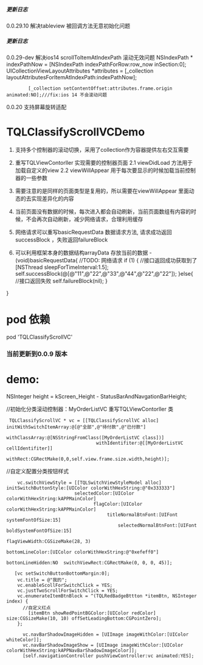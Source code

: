 


##### 更新日志
0.0.29.10 解决tableview 被回调方法无意初始化问题

##### 更新日志
0.0.29-dev 解决ios14 scrollToItemAtIndexPath 滚动无效问题
NSIndexPath * indexPathNow = [NSIndexPath indexPathForRow:row_now inSection:0];
            UICollectionViewLayoutAttributes *attributes = [_collection layoutAttributesForItemAtIndexPath:indexPathNow];
                     
            [_collection setContentOffset:attributes.frame.origin animated:NO];///fix:ios 14 不会滚动问题

 
0.0.20 支持屏幕旋转适配



 


# TQLClassifyScrollVCDemo
1. 支持多个控制器的滚动切换，采用了collection作为容器提供左右交互需要
2. 重写TQLViewContorller 实现需要的控制器页面
   2.1  viewDidLoad 方法用于加载自定义的view 
   2.2  viewWillAppear 用于每次要显示的时候加载当前控制器的一些参数
   
   
3. 需要注意的是同样的页面类型是复用的，所以需要在viewWillAppear 里面动态的去实现差异化的内容
4. 当前页面没有数据的时候，每次进入都会自动刷新，当前页面数组有内容的时候，不会再次自动刷新，减少网络请求，合理利用缓存

5. 网络请求可以重写basicRequestData 数据请求方法,  请求成功返回successBlock ，失败返回failureBlock
6. 可以利用框架本身的数据结构arrayData 存放当前的数据
-(void)basicRequestData{
    //TODO: 网络请求
    if (1) {
        //接口返回成功获取到了
        [NSThread sleepForTimeInterval:1.5];
        self.successBlock(@[@"11",@"22",@"33",@"44",@"22",@"22"]);
    }else{
        //接口返回失败
        self.failureBlock(nil);
    }
    
    
}

# pod 依赖
  pod 'TQLClassifyScrollVC'
### 当前更新到0.0.9 版本






# demo:
 
 
 NSInteger height = kScreen_Height - StatusBarAndNavgationBarHeight;
 
 //初始化分类滚动控制器：MyOrderListVC 重写TQLViewContorller 类
 
     TQLClassifyScrollVC * vc = [[TQLClassifyScrollVC alloc] initWithSwitchItemArray:@[@"全部",@"待付款",@"已付款"]     
                                withClassArray:@[NSStringFromClass([MyOrderListVC class])] 
                                     withIdentifiter:@[[MyOrderListVC cellIdentifiter]]               
                                          withRect:CGRectMake(0,0,self.view.frame.size.width,height)];
           
       
//自定义配置分类按钮样式        
        
        vc.switchViewStyle = [[TQLSwitchViewStyleModel alloc] initSwitchButtonStyle:[UIColor colorWithHexString:@"0x333333"] 
                             selectedColor:[UIColor colorWithHexString:kAPPMainColor] 
                                    flagColor:[UIColor colorWithHexString:kAPPMainColor] 
                                         titleNormalBtnFont:[UIFont systemFontOfSize:15] 
                                             selectedNormalBtnFont:[UIFont boldSystemFontOfSize:15] 
                                                   flagViewWidth:CGSizeMake(28, 3)
                                                           bottomLineColor:[UIColor colorWithHexString:@"0xefeff0"] 
                                                               bottonLineHidden:NO  switchViewRect:CGRectMake(0, 0, 0, 45)];
    
       [vc setSwitchButtonBottomMargin:0];
        vc.title = @"我的";
        vc.enableScollForSwitchClick = YES;
        vc.justTwoScrollForSwitchClick = YES;
        vc.enumerateItemBtnBlock = ^(TQLRedBadgeBttton *itemBtn, NSInteger index) {
          //自定义红点
            [itemBtn showRedPointBGColor:[UIColor redColor] size:CGSizeMake(10, 10) offSetLeadingBottom:CGPointZero];
        };
          
          vc.navBarShadowImageHidden = [UIImage imageWithColor:[UIColor whiteColor]];
          vc.navBarShadowImageShow = [UIImage imageWithColor:[UIColor colorWithHexString:kAPPNavBarShadowImageColor]];
          [self.navigationController pushViewController:vc animated:YES];

